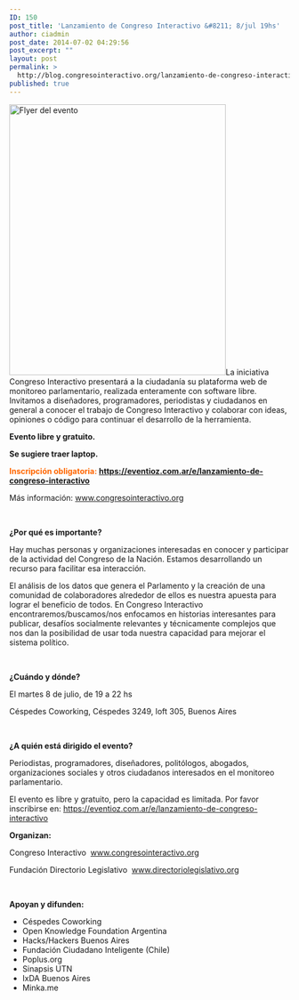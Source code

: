 ```yaml
---
ID: 150
post_title: 'Lanzamiento de Congreso Interactivo &#8211; 8/jul 19hs'
author: ciadmin
post_date: 2014-07-02 04:29:56
post_excerpt: ""
layout: post
permalink: >
  http://blog.congresointeractivo.org/lanzamiento-de-congreso-interactivo-8jul-19hs/
published: true
---
```

<a href="http://blog.congresointeractivo.org/wp-content/uploads/2014/07/Flyer_presenta.jpg"><img class="alignright  wp-image-161" src="http://blog.congresointeractivo.org/wp-content/uploads/2014/07/Flyer_presenta.jpg" alt="Flyer del evento" width="389" height="487" /></a>La iniciativa Congreso Interactivo presentará a la ciudadanía su plataforma web de monitoreo parlamentario, realizada enteramente con software libre. Invitamos a diseñadores, programadores, periodistas y ciudadanos en general a conocer el trabajo de Congreso Interactivo y colaborar con ideas, opiniones o código para continuar el desarrollo de la herramienta.

<strong>Evento libre y gratuito.</strong>

<strong>Se sugiere traer laptop.</strong>

<strong><span style="color: #ff6600;">Inscripción obligatoria: <a href="https://eventioz.com.ar/e/lanzamiento-de-congreso-interactivo">https://eventioz.com.ar/e/lanzamiento-de-congreso-interactivo</a></span></strong>

Más información: <a href="http://www.congresointeractivo.org">www.congresointeractivo.org</a>

&nbsp;

<b>¿Por qué es importante?</b>

Hay muchas personas y organizaciones interesadas en conocer y participar de la actividad del Congreso de la Nación. Estamos desarrollando un recurso para facilitar esa interacción.

El análisis de los datos que genera el Parlamento y la creación de una comunidad de colaboradores alrededor de ellos es nuestra apuesta para lograr el beneficio de todos. En Congreso Interactivo encontraremos/buscamos/nos enfocamos en historias interesantes para publicar, desafíos socialmente relevantes y técnicamente complejos que nos dan la posibilidad de usar toda nuestra capacidad para mejorar el sistema político.

&nbsp;

<b>¿Cuándo y dónde?</b>

El martes 8 de julio, de 19 a 22 hs

Céspedes Coworking, Céspedes 3249, loft 305, Buenos Aires

&nbsp;

<b>¿A quién está dirigido el evento?</b>

Periodistas, programadores, diseñadores, politólogos, abogados, organizaciones sociales y otros ciudadanos interesados en el monitoreo parlamentario.

El evento es libre y gratuito, pero la capacidad es limitada. Por favor inscribirse en: <a href="https://eventioz.com.ar/e/lanzamiento-de-congreso-interactivo">https://eventioz.com.ar/e/lanzamiento-de-congreso-interactivo</a>

<b>Organizan:</b>

Congreso Interactivo  <a href="http://www.congresointeractivo.org">www.congresointeractivo.org</a>

Fundación Directorio Legislativo  <a href="http://www.directoriolegislativo.org/">www.directoriolegislativo.org</a>

&nbsp;

<b>Apoyan y difunden:</b>
<ul>
	<li>Céspedes Coworking</li>
	<li>Open Knowledge Foundation Argentina</li>
	<li>Hacks/Hackers Buenos Aires</li>
	<li>Fundación Ciudadano Inteligente (Chile)</li>
	<li>Poplus.org</li>
	<li>Sinapsis UTN</li>
	<li>IxDA Buenos Aires</li>
	<li>Minka.me</li>
</ul>